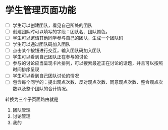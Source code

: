 # 学生管理页面功能

- [ ] 学生可以创建团队，看见自己所处的团队
- [ ] 创建团队时可以填写的字段：团队名、团队颜色。
- [ ] 学生可以邀请其他同学参与自己的团队，生成一个团队码
- [ ] 学生可以通过团队码加入团队
- [ ] 点击某个按钮进行交互，输入团队码加入团队
- [ ] 学生可以看到自己团队正在参与的讨论
- [ ] 参与的讨论应当呈现卡片排列，可以搜索最近正在讨论的话题，并且可以按照时间排序呈现
- [ ] 学生可以看到自己团队讨论的情况
- [ ] 包含每个同学的：提出观点次数、反对观点次数、同意观点次数、整合观点次数以及整个团队的合计情况。

转换为三个子页面路由就是

1. 团队管理  
2. 讨论管理
3. 我的  